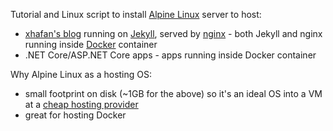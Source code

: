 Tutorial and Linux script to install [Alpine Linux](https://alpinelinux.org/) server to host:  

* [xhafan's blog](https://github.com/xhafan/blog) running on [Jekyll](https://github.com/jekyll/jekyll), served by [nginx](https://nginx.org/en/) - both Jekyll and nginx running inside [Docker](https://www.docker.com) container
* .NET Core/ASP.NET Core apps - apps running inside Docker container

Why Alpine Linux as a hosting OS:
    
* small footprint on disk (~1GB for the above) so it's an ideal OS into a VM at a [cheap hosting provider](https://vpscomp.com/servers)
* great for hosting Docker